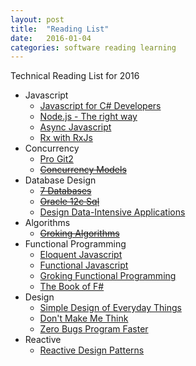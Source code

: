 ```yaml
---
layout: post
title:  "Reading List"
date:   2016-01-04
categories: software reading learning
---
```

Technical Reading List for 2016

* Javascript
  * [Javascript for C# Developers](https://leanpub.com/javascriptmancy-mastering-arcane-art-of-writing-awesome-javascript-for-csharp-developers)
  * [Node.js - The right way](https://pragprog.com/book/jwnode/node-js-the-right-way)
  * [Async Javascript](https://pragprog.com/book/tbajs/async-javascript)
  * [Rx with RxJs](https://pragprog.com/book/smreactjs/reactive-programming-with-rxjs)
* Concurrency
  * [Pro Git2](https://progit.org/)
  * <del>[Concurrency Models](https://pragprog.com/book/pb7con/seven-concurrency-models-in-seven-weeks)</del>
* Database Design
  * <del>[7 Databases](https://pragprog.com/book/rwdata/seven-databases-in-seven-weeks)</del>
  * <del>[Oracle 12c Sql](http://www.amazon.com/Oracle-Database-12c-Jason-Price/dp/0071799354)</del>
  * [Design Data-Intensive Applications](http://dataintensive.net)
* Algorithms
  * <del>[Groking Algorithms](https://www.manning.com/books/grokking-algorithms)</del>
* Functional Programming
  * [Eloquent Javascript](http://eloquentjavascript.net/)
  * [Functional Javascript](http://shop.oreilly.com/product/0636920028857.do)
  * [Groking Functional Programming](https://www.manning.com/books/grokking-functional-programming)
  * [The Book of F#](https://www.nostarch.com/fsharp)
* Design  
  * [Simple Design of Everyday Things](http://www.amazon.com/The-Design-Everyday-Things-Expanded/dp/0465050654/ref=pd_bxgy_14_img_2?ie=UTF8&refRID=1ECAXZ0S2S197DWZ0SN6)
  * [Don't Make Me Think](http://www.amazon.com/Dont-Make-Think-Revisited-Usability/dp/0321965515/ref=pd_bxgy_14_img_2?ie=UTF8&refRID=1DP3CMW52R9QBRF02TKH)
  * [Zero Bugs Program Faster](http://www.amazon.com/Zero-Bugs-Program-Faster-Thompson/dp/0996193308)
* Reactive
  * [Reactive Design Patterns](https://www.manning.com/books/reactive-design-patterns)
